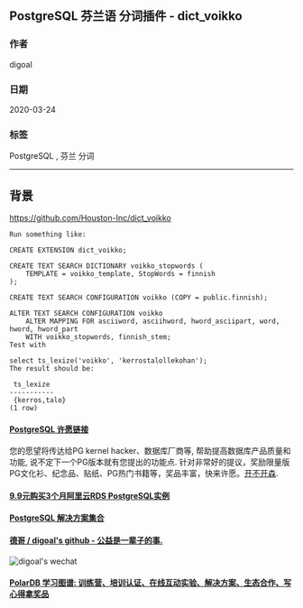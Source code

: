 ## PostgreSQL 芬兰语 分词插件 - dict_voikko  
                  
### 作者                                                                                  
digoal                                                                                                                           
                                    
### 日期                                                                                                                           
2020-03-24                                                                                                                       
                                                                                                                           
### 标签                                                                                                                           
PostgreSQL , 芬兰 分词    
                               
----                         
                                    
## 背景                
https://github.com/Houston-Inc/dict_voikko  
  
```  
Run something like:  
  
CREATE EXTENSION dict_voikko;  
  
CREATE TEXT SEARCH DICTIONARY voikko_stopwords (  
    TEMPLATE = voikko_template, StopWords = finnish  
);  
  
CREATE TEXT SEARCH CONFIGURATION voikko (COPY = public.finnish);  
  
ALTER TEXT SEARCH CONFIGURATION voikko   
    ALTER MAPPING FOR asciiword, asciihword, hword_asciipart, word, hword, hword_part   
    WITH voikko_stopwords, finnish_stem;  
Test with  
  
select ts_lexize('voikko', 'kerrostalollekohan');  
The result should be:  
  
 ts_lexize     
-----------  
 {kerros,talo}  
(1 row)  
```  
  
  
  
  
  
  
  
  
  
  
  
  
  
  
  
  
  
  
  
  
  
  
  
  
  
  
  
  
  
  
  
  
  
  
  
  
  
  
  
  
  
  
  
  
  
  
  
  
  
  
  
  
  
  
#### [PostgreSQL 许愿链接](https://github.com/digoal/blog/issues/76 "269ac3d1c492e938c0191101c7238216")
您的愿望将传达给PG kernel hacker、数据库厂商等, 帮助提高数据库产品质量和功能, 说不定下一个PG版本就有您提出的功能点. 针对非常好的提议，奖励限量版PG文化衫、纪念品、贴纸、PG热门书籍等，奖品丰富，快来许愿。[开不开森](https://github.com/digoal/blog/issues/76 "269ac3d1c492e938c0191101c7238216").  
  
  
#### [9.9元购买3个月阿里云RDS PostgreSQL实例](https://www.aliyun.com/database/postgresqlactivity "57258f76c37864c6e6d23383d05714ea")
  
  
#### [PostgreSQL 解决方案集合](https://yq.aliyun.com/topic/118 "40cff096e9ed7122c512b35d8561d9c8")
  
  
#### [德哥 / digoal's github - 公益是一辈子的事.](https://github.com/digoal/blog/blob/master/README.md "22709685feb7cab07d30f30387f0a9ae")
  
  
![digoal's wechat](../pic/digoal_weixin.jpg "f7ad92eeba24523fd47a6e1a0e691b59")
  
  
#### [PolarDB 学习图谱: 训练营、培训认证、在线互动实验、解决方案、生态合作、写心得拿奖品](https://www.aliyun.com/database/openpolardb/activity "8642f60e04ed0c814bf9cb9677976bd4")
  
